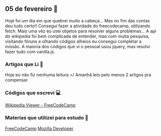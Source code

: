 ## 05 de fevereiro :pushpin:

Hoje foi um dia em que quebrei muito a cabeça... Mas no fim das contas deu tudo certo!! Consegui fazer a atividade do freecodecamp, utilizando fetch. Mais uma vez eu usei objetos para resolver alguns problemas... A api do wikipedia foi bem complicada de entender, mas com muita pesquisa, visitando fóruns e olhando códigos alheios eu consegui completar a missão.
A maioria dos códigos que vi o pessoal usou jquery, mas resolvi fazer tudo com vanilla.js.

### Artigos que Li :newspaper:
Hoje eu não fiz nenhuma leitura =/ 
Amanhã leio pelo menos 2 artigos pra compensar.


### Códigos que escrevi :computer:

[Wikipedia Viewer - FreeCodeCamp](https://codepen.io/crisgon/pen/zRBRMB)

### Materias que utilizei para estudo :scroll:

[FreeCodeCamp](https://freecodecamp.org)
[Mozilla Developer](https://developer.mozilla.org)







